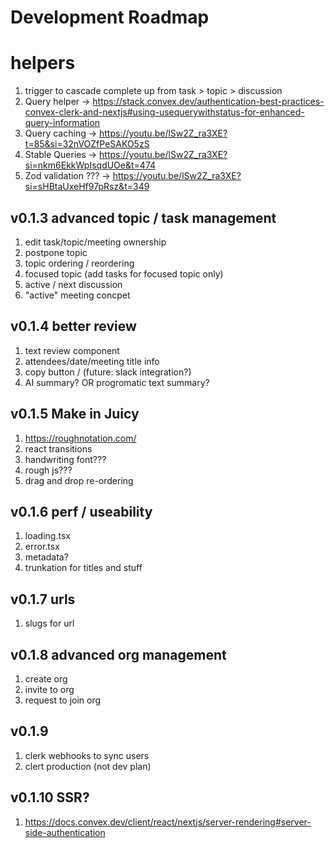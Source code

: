 # Development Roadmap

# helpers
1. trigger to cascade complete up from task > topic > discussion
1. Query helper -> https://stack.convex.dev/authentication-best-practices-convex-clerk-and-nextjs#using-usequerywithstatus-for-enhanced-query-information
1. Query caching -> https://youtu.be/lSw2Z_ra3XE?t=85&si=32nVOZfPeSAKO5zS
1. Stable Queries -> https://youtu.be/lSw2Z_ra3XE?si=nkm6EkkWpIsqdUOe&t=474
1. Zod validation ??? -> https://youtu.be/lSw2Z_ra3XE?si=sHBtaUxeHf97pRsz&t=349

## v0.1.3 advanced topic / task management
1. edit task/topic/meeting ownership
1. postpone topic
1. topic ordering / reordering
1. focused topic (add tasks for focused topic only)
1. active / next discussion
1. "active" meeting concpet

## v0.1.4 better review
1. text review component
1. attendees/date/meeting title info
1. copy button / (future: slack integration?)
1. AI summary? OR progromatic text summary?

## v0.1.5 Make in Juicy
1. https://roughnotation.com/
1. react transitions
1. handwriting font???
1. rough js???
1. drag and drop re-ordering

## v0.1.6 perf / useability 
1. loading.tsx
1. error.tsx
1. metadata?
1. trunkation for titles and stuff

## v0.1.7 urls
1. slugs for url

## v0.1.8 advanced org management
1. create org
1. invite to org
1. request to join org

## v0.1.9
1. clerk webhooks to sync users 
1. clert production (not dev plan)

## v0.1.10 SSR?
1. https://docs.convex.dev/client/react/nextjs/server-rendering#server-side-authentication